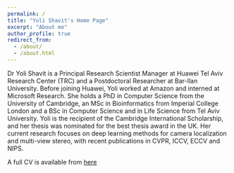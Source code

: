 ```yaml
---
permalink: /
title: "Yoli Shavit's Home Page"
excerpt: "About me"
author_profile: true
redirect_from: 
  - /about/
  - /about.html
---
```

Dr Yoli Shavit is a Principal Research Scientist Manager at Huawei Tel Aviv Research Center (TRC) and a Postdoctoral Researcher at Bar-Ilan University. Before joining Huawei, Yoli worked at Amazon and interned at Microsoft Research. She holds a PhD in Computer Science from the University of Cambridge, an MSc in Bioinformatics from Imperial College London and a BSc in Computer Science and in Life Science from Tel Aviv University. Yoli is the recipient of the Cambridge International Scholarship, and her thesis was nominated for the best thesis award in the UK. Her current research focuses on deep learning methods for camera localization and multi-view stereo, with recent publications in CVPR, ICCV, ECCV and NIPS. 

A full CV is available from [here](https://drive.google.com/file/d/13h8kGKY3QyJsAzZhw_f9MZvz4EPm6PU8/view?usp=sharing)
